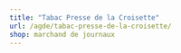 ```yaml
---
title: "Tabac Presse de la Croisette"
url: /agde/tabac-presse-de-la-croisette/
shop: marchand de journaux
---
```

